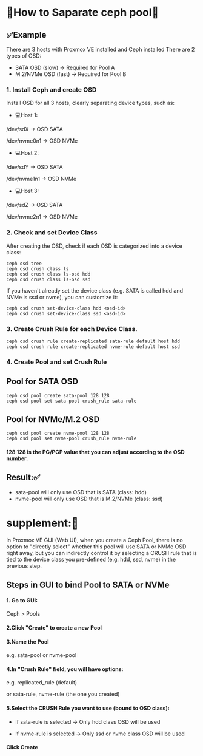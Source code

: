 # 🔰How to Saparate ceph pool🔰


##  ✅Example 

There are 3 hosts with Proxmox VE installed and Ceph installed
There are 2 types of OSD:
- SATA OSD (slow) → Required for Pool A
- M.2/NVMe OSD (fast) → Required for Pool B

### 1. Install Ceph and create OSD

Install OSD for all 3 hosts, clearly separating device types, such as:

- 💻Host 1:

/dev/sdX → OSD SATA

/dev/nvme0n1 → OSD NVMe

- 💻Host 2:

/dev/sdY → OSD SATA

/dev/nvme1n1 → OSD NVMe

- 💻Host 3:

/dev/sdZ → OSD SATA

/dev/nvme2n1 → OSD NVMe


### 2. Check and set Device Class
After creating the OSD, check if each OSD is categorized into a device class:

```
ceph osd tree
ceph osd crush class ls
ceph osd crush class ls-osd hdd
ceph osd crush class ls-osd ssd
```

If you haven't already set the device class (e.g. SATA is called hdd and NVMe is ssd or nvme), you can customize it:

```
ceph osd crush set-device-class hdd <osd-id>
ceph osd crush set-device-class ssd <osd-id>
```


### 3. Create Crush Rule for each Device Class.

```
ceph osd crush rule create-replicated sata-rule default host hdd
ceph osd crush rule create-replicated nvme-rule default host ssd
```

### 4. Create Pool and set Crush Rule

## Pool for SATA OSD
```
ceph osd pool create sata-pool 128 128
ceph osd pool set sata-pool crush_rule sata-rule
```


## Pool for NVMe/M.2 OSD
```
ceph osd pool create nvme-pool 128 128
ceph osd pool set nvme-pool crush_rule nvme-rule
```

#### 128 128 is the PG/PGP value that you can adjust according to the OSD number.


## Result:✅

- sata-pool will only use OSD that is SATA (class: hdd)
- nvme-pool will only use OSD that is M.2/NVMe (class: ssd)


# supplement:📢

In Proxmox VE GUI (Web UI), when you create a Ceph Pool, there is no option to "directly select" whether this pool will use SATA or NVMe OSD right away, but you can indirectly control it by selecting a CRUSH rule that is tied to the device class you pre-defined (e.g. hdd, ssd, nvme) in the previous step.


## Steps in GUI to bind Pool to SATA or NVMe

#### 1. Go to GUI:

Ceph > Pools

#### 2.Click "Create" to create a new Pool

#### 3.Name the Pool

e.g. sata-pool or nvme-pool

#### 4.In "Crush Rule" field, you will have options:

e.g. replicated_rule (default)

or sata-rule, nvme-rule (the one you created)

#### 5.Select the CRUSH Rule you want to use (bound to OSD class):

- If sata-rule is selected → Only hdd class OSD will be used

- If nvme-rule is selected → Only ssd or nvme class OSD will be used

#### Click Create





